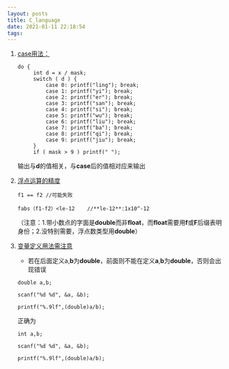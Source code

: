 ```yaml
---
layout: posts
title: C_language
date: 2021-01-11 22:18:54
tags:
---
```


1. <u>case用法：</u>

   ```
   do {
   		int d = x / mask;
   		switch ( d ) {
   			case 0: printf("ling"); break;
   			case 1: printf("yi"); break;
   			case 2: printf("er"); break;
   			case 3: printf("san"); break;
   			case 4: printf("si"); break;
   			case 5: printf("wu"); break;
   			case 6: printf("liu"); break;
   			case 7: printf("ba"); break;
   			case 8: printf("qi"); break;
   			case 9: printf("jiu"); break;
   		}
   		if ( mask > 9 ) printf(" ");
   ```

   输出与**d**的值相关，与**case**后的值相对应来输出

2. <u>浮点运算的精度</u>

   ```
   f1 == f2 //可能失败
   ```

   ```
   fabs（f1-f2）<le-12	//**le-12**:1x10^-12
   ```

   （注意：1.带小数点的字面是**double**而非**float**，而**float**需要用**f**或**F**后缀表明身份；2.没特别需要，浮点数类型用**double**）

3. <u>变量定义用法需注意</u>

   - 若在后面定义a,**b**为**double**，前面则不能在定义**a**,**b**为**double**，否则会出现错误

   ```
   double a,b;
   
   scanf("%d %d", &a, &b);
   
   printf("%.9lf",(double)a/b);
   ```

   正确为

   ```
   int a,b;
   	
   scanf("%d %d", &a, &b);
   
   printf("%.9lf",(double)a/b);
   ```

   